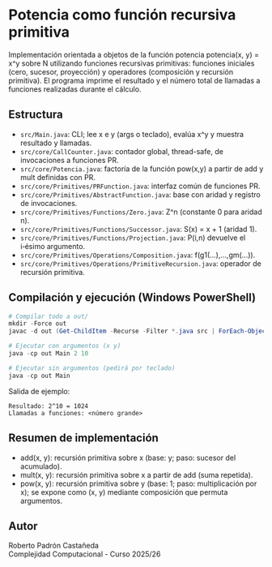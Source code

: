 # Potencia como función recursiva primitiva

Implementación orientada a objetos de la función potencia potencia(x, y) = x^y sobre N utilizando funciones recursivas primitivas: funciones iniciales (cero, sucesor, proyección) y operadores (composición y recursión primitiva). El programa imprime el resultado y el número total de llamadas a funciones realizadas durante el cálculo.

## Estructura

- `src/Main.java`: CLI; lee x e y (args o teclado), evalúa x^y y muestra resultado y llamadas.
- `src/core/CallCounter.java`: contador global, thread-safe, de invocaciones a funciones PR.
- `src/core/Potencia.java`: factoría de la función pow(x,y) a partir de add y mult definidas con PR.
- `src/core/Primitives/PRFunction.java`: interfaz común de funciones PR.
- `src/core/Primitives/AbstractFunction.java`: base con aridad y registro de invocaciones.
- `src/core/Primitives/Functions/Zero.java`: Z^n (constante 0 para aridad n).
- `src/core/Primitives/Functions/Successor.java`: S(x) = x + 1 (aridad 1).
- `src/core/Primitives/Functions/Projection.java`: P(i,n) devuelve el i‑ésimo argumento.
- `src/core/Primitives/Operations/Composition.java`: f(g1(...),...,gm(...)).
- `src/core/Primitives/Operations/PrimitiveRecursion.java`: operador de recursión primitiva.

## Compilación y ejecución (Windows PowerShell)

```powershell
# Compilar todo a out/
mkdir -Force out
javac -d out (Get-ChildItem -Recurse -Filter *.java src | ForEach-Object { $_.FullName })

# Ejecutar con argumentos (x y)
java -cp out Main 2 10

# Ejecutar sin argumentos (pedirá por teclado)
java -cp out Main
```

Salida de ejemplo:

```
Resultado: 2^10 = 1024
Llamadas a funciones: <número grande>
```

## Resumen de implementación

- add(x, y): recursión primitiva sobre x (base: y; paso: sucesor del acumulado).
- mult(x, y): recursión primitiva sobre x a partir de add (suma repetida).
- pow(x, y): recursión primitiva sobre y (base: 1; paso: multiplicación por x); se expone como (x, y) mediante composición que permuta argumentos.

## Autor

Roberto Padrón Castañeda  
Complejidad Computacional - Curso 2025/26
